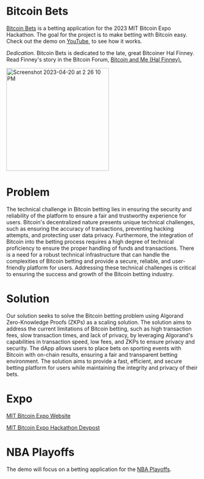 # Bitcoin Bets
[Bitcoin Bets](https://www.decentralized-decisions.app/) is a betting application for the 2023 MIT Bitcoin Expo Hackathon. The goal for the project is to make betting with Bitcoin easy. Check out the demo on [YouTube](https://www.youtube.com/watch?v=KyZ3iodc9KM), to see how it works.

*Dedication.* Bitcoin Bets is dedicated to the late, great Bitcoiner Hal Finney. Read Finney's story in the Bitcoin Forum, [Bitcoin and Me (Hal Finney).](https://bitcointalk.org/index.php?topic=155054.0)

<img width="269" alt="Screenshot 2023-04-20 at 2 26 10 PM" src="https://user-images.githubusercontent.com/43055154/233467440-aa935ecb-cc62-44ba-95ce-e3fba183527a.png">

# Problem
The technical challenge in Bitcoin betting lies in ensuring the security and reliability of the platform to ensure a fair and trustworthy experience for users. Bitcoin's decentralized nature presents unique technical challenges, such as ensuring the accuracy of transactions, preventing hacking attempts, and protecting user data privacy. Furthermore, the integration of Bitcoin into the betting process requires a high degree of technical proficiency to ensure the proper handling of funds and transactions. There is a need for a robust technical infrastructure that can handle the complexities of Bitcoin betting and provide a secure, reliable, and user-friendly platform for users. Addressing these technical challenges is critical to ensuring the success and growth of the Bitcoin betting industry.

# Solution
Our solution seeks to solve the Bitcoin betting problem using Algorand Zero-Knowledge Proofs (ZKPs) as a scaling solution. The solution aims to address the current limitations of Bitcoin betting, such as high transaction fees, slow transaction times, and lack of privacy, by leveraging Algorand's capabilities in transaction speed, low fees, and ZKPs to ensure privacy and security. The dApp allows users to place bets on sporting events with Bitcoin with on-chain results, ensuring a fair and transparent betting environment. The solution aims to provide a fast, efficient, and secure betting platform for users while maintaining the integrity and privacy of their bets.

# Expo

[MIT Bitcoin Expo Website](https://www.mitbitcoinexpo.org/)

[MIT Bitcoin Expo Hackathon Devpost](https://mitbitcoin.devpost.com/)

# NBA Playoffs

The demo will focus on a betting application for the [NBA Playoffs](http://www.espn.com/nba/bracket).


